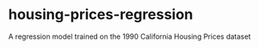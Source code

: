 # housing-prices-regression
A regression model trained on the 1990 California Housing Prices dataset

